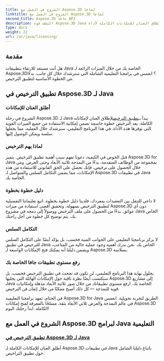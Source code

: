 ```yaml
---
title: الشروع في العمل مع Aspose.3D لجافا
linktitle: الشروع في العمل مع Aspose.3D لجافا
second_title: Aspose.3D جافا API
description: اكتشف قوة Aspose.3D Java من خلال برامجنا التعليمية المتعمقة. تعرف على كيفية تطبيق التراخيص لإطلاق العنان للإمكانات الكاملة لأداة Java القوية هذه.
type: docs
weight: 22
url: /ar/java/licensing/
---
```

## مقدمة

هل أنت مستعد للارتقاء بتطبيقات Java الخاصة بك من خلال الميزات الرائعة لـ Aspose.3D؟ انغمس في برامجنا التعليمية الشاملة التي سترشدك خلال كل جانب، بدءًا من الخطوة الأساسية لتطبيق الترخيص.

## تطبيق الترخيص في Aspose.3D لـ Java

### أطلق العنان للإمكانات

 الشروع في رحلة Aspose.3D لـ Java يبدأ بـ[تطبيق الترخيص](./applying-license-in-aspose-3d/)لإطلاق العنان لإمكاناته الكاملة. يعد الترخيص خطوة حاسمة تضمن إمكانية الاستفادة من جميع الميزات القوية التي توفرها هذه الأداة. في هذا البرنامج التعليمي، سنرشدك خلال العملية، مما يجعلها سلسة ويمكن الوصول إليها.

### لماذا يهم الترخيص

قبل الخوض في الكيفية، دعونا نفهم سبب أهمية تطبيق الترخيص. يتميز Aspose.3D for Java بمجموعة من الوظائف المتقدمة، بدءًا من النمذجة ثلاثية الأبعاد وحتى العرض. ومن خلال الحصول على ترخيص، فإنك تحصل على الحق القانوني للاستفادة من هذه الإمكانات، مما يضمن التكامل السلس والمتواصل لـ Aspose.3D في تطبيقات Java الخاصة بك.

### دليل خطوة بخطوة

لا داعي للتنقل بين التعقيدات بمفردك، فلدينا دليل خطوة بخطوة. اتبع تعليماتنا التفصيلية لتطبيق الترخيص بسهولة، وتحقيق أقصى استفادة من ميزات Aspose.3D دون أي عوائق. بدءًا من الحصول على ملف الترخيص ووصولاً إلى دمجه في مشروع Java الخاص بك، يتم توضيح كل خطوة من أجل راحتك.

### التكامل السلس

لا يركز برنامجنا التعليمي على الجوانب الفنية فحسب، بل يؤكد أيضًا على التكامل السلس للترخيص في تطبيق Java الخاص بك. نحن ندرك أهمية وجود عملية خالية من المتاعب، ويضمن دليلنا أنه يمكنك فتح الإمكانات الواسعة لـ Aspose.3D بسلاسة.

### رفع مستوى تطبيقات جافا الخاصة بك

بحلول نهاية هذا البرنامج التعليمي، لن تكون قد نجحت في تطبيق الترخيص فحسب، بل ستكتسب أيضًا نظرة ثاقبة حول الإمكانات الهائلة التي يجلبها Aspose.3D إلى مشاريع Java الخاصة بك. ارفع مستوى تطبيقاتك من خلال صور ثلاثية الأبعاد مذهلة وإمكانيات قوية للنمذجة — كل ذلك أصبح ممكنًا من خلال إتقان فن الترخيص.

في الختام، تمهد برامجنا التعليمية Aspose.3D for Java الطريق لتجربة تحويلية. انغمس في عالم النمذجة والعرض ثلاثي الأبعاد بثقة، مسلحًا بالمعرفة لفتح إمكانات Aspose.3D الكاملة. ابدأ رحلتك اليوم!
## الشروع في العمل مع Aspose.3D لبرامج Java التعليمية
### [تطبيق الترخيص في Aspose.3D لـ Java](./applying-license-in-aspose-3d/)
أطلق العنان للإمكانات الكاملة لـ Aspose.3D في تطبيقات Java باتباع دليلنا الشامل حول تطبيق التراخيص.